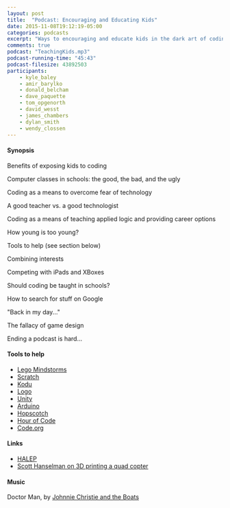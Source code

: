 ```yaml
---
layout: post
title:  "Podcast: Encouraging and Educating Kids"
date: 2015-11-08T19:12:19-05:00
categories: podcasts
excerpt: "Ways to encouraging and educate kids in the dark art of coding. With special guest Wendy Closson"
comments: true
podcast: "TeachingKids.mp3"
podcast-running-time: "45:43"
podcast-filesize: 43892503
participants: 
    - kyle_baley
    - amir_barylko
    - donald_belcham
    - dave_paquette
    - tom_opgenorth
    - david_wesst
    - james_chambers
    - dylan_smith
    - wendy_clossen
---
```


#### Synopsis

Benefits of exposing kids to coding

Computer classes in schools: the good, the bad, and the ugly

Coding as a means to overcome fear of technology

A good teacher vs. a good technologist

Coding as a means of teaching applied logic and providing career options

How young is too young?

Tools to help (see section below)

Combining interests

Competing with iPads and XBoxes

Should coding be taught in schools?

How to search for stuff on Google

"Back in my day..."

The fallacy of game design

Ending a podcast is hard...

#### Tools to help
* [Lego Mindstorms](http://mindstorms.lego.com)
* [Scratch](https://scratch.mit.edu/)
* [Kodu](http://www.kodugamelab.com/)
* [Logo](http://turtleacademy.com/)
* [Unity](https://unity3d.com/)
* [Arduino](https://www.arduino.cc/)
* [Hopscotch](https://www.gethopscotch.com/)
* [Hour of Code](https://hourofcode.com)
* [Code.org](https://code.org)

#### Links
* [HALEP](https://www.bsd.ca/schools/Lindenlanes/HALEP/Pages/default.aspx)
* [Scott Hanselman on 3D printing a quad copter](http://www.hanselman.com/blog/OptimizeForTinyVictories.aspx)

#### Music

Doctor Man, by [Johnnie Christie and the Boats](https://www.youtube.com/user/jwcchristie)

